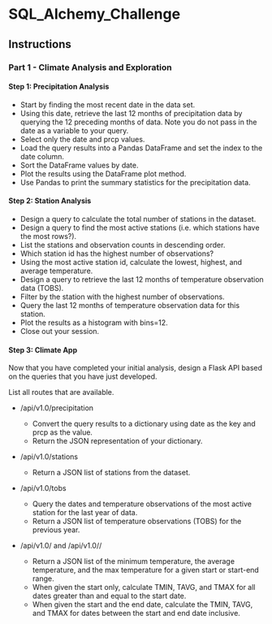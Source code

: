 # SQL_Alchemy_Challenge

## Instructions

### Part 1 - Climate Analysis and Exploration

#### Step 1: Precipitation Analysis

* Start by finding the most recent date in the data set.
* Using this date, retrieve the last 12 months of precipitation data by querying the 12 preceding months of data. Note you do not pass in the date as a variable to your query.
* Select only the date and prcp values.
* Load the query results into a Pandas DataFrame and set the index to the date column.
* Sort the DataFrame values by date.
* Plot the results using the DataFrame plot method.
* Use Pandas to print the summary statistics for the precipitation data.

#### Step 2: Station Analysis

* Design a query to calculate the total number of stations in the dataset.
* Design a query to find the most active stations (i.e. which stations have the most rows?).
* List the stations and observation counts in descending order.
* Which station id has the highest number of observations?
* Using the most active station id, calculate the lowest, highest, and average temperature.
* Design a query to retrieve the last 12 months of temperature observation data (TOBS).
* Filter by the station with the highest number of observations.
* Query the last 12 months of temperature observation data for this station.
* Plot the results as a histogram with bins=12.
* Close out your session.

#### Step 3: Climate App
Now that you have completed your initial analysis, design a Flask API based on the queries that you have just developed.

List all routes that are available.

* /api/v1.0/precipitation
  * Convert the query results to a dictionary using date as the key and prcp as the value.
  * Return the JSON representation of your dictionary.

* /api/v1.0/stations
  * Return a JSON list of stations from the dataset.
  
* /api/v1.0/tobs
  * Query the dates and temperature observations of the most active station for the last year of data.
  * Return a JSON list of temperature observations (TOBS) for the previous year.

* /api/v1.0/<start> and /api/v1.0/<start>/<end>
  * Return a JSON list of the minimum temperature, the average temperature, and the max temperature for a given start or start-end range.
  * When given the start only, calculate TMIN, TAVG, and TMAX for all dates greater than and equal to the start date.
  * When given the start and the end date, calculate the TMIN, TAVG, and TMAX for dates between the start and end date inclusive.
